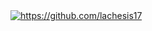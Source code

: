 <!---# <p align="center">[🪐](https://github.com/lachesis17)</p>
--->

<!---  
[![](https://user-images.githubusercontent.com/78860436/195998133-11c34529-9c9c-4a7b-ac45-6ad81ac58d75.png)](https://github.com/lachesis17)--->

<a href="https://github.com/lachesis17">
<img align="center" src="https://user-images.githubusercontent.com/78860436/195998133-11c34529-9c9c-4a7b-ac45-6ad81ac58d75.png" alt="https://github.com/lachesis17">
</a>
  
</p>
<!---

- 👋 Hi, I’m @lachesis17
- 👀 I’m interested in ...

- 🌱 I’m currently learning ...
- 💞️ I’m looking to collaborate on ...
- 📫 How to reach me ...


lachesis17/lachesis17 is a ✨ special ✨ repository because its `README.md` (this file) appears on your GitHub profile.
You can click the Preview link to take a look at your changes.
--->

